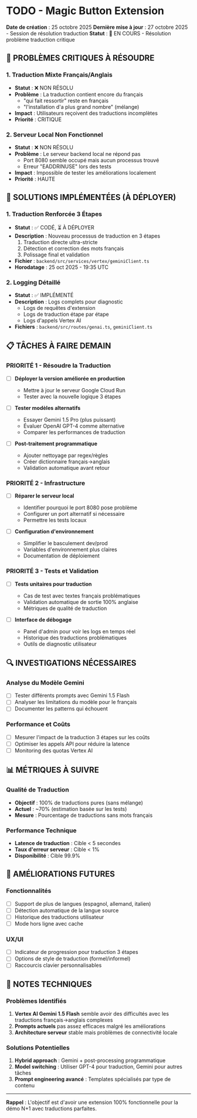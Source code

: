 # TODO - Magic Button Extension

**Date de création** : 25 octobre 2025
**Dernière mise à jour** : 27 octobre 2025 - Session de résolution traduction
**Statut** : 🔄 EN COURS - Résolution problème traduction critique

## 🚨 PROBLÈMES CRITIQUES À RÉSOUDRE

### 1. Traduction Mixte Français/Anglais
- **Statut** : ❌ NON RÉSOLU
- **Problème** : La traduction contient encore du français
  - "qui fait ressortir" reste en français
  - "l'installation d'a plus grand nombre" (mélange)
- **Impact** : Utilisateurs reçoivent des traductions incomplètes
- **Priorité** : CRITIQUE

### 2. Serveur Local Non Fonctionnel
- **Statut** : ❌ NON RÉSOLU
- **Problème** : Le serveur backend local ne répond pas
  - Port 8080 semble occupé mais aucun processus trouvé
  - Erreur "EADDRINUSE" lors des tests
- **Impact** : Impossible de tester les améliorations localement
- **Priorité** : HAUTE

## 🔧 SOLUTIONS IMPLÉMENTÉES (À DÉPLOYER)

### 1. Traduction Renforcée 3 Étapes
- **Statut** : ✅ CODÉ, ⏳ À DÉPLOYER
- **Description** : Nouveau processus de traduction en 3 étapes
  1. Traduction directe ultra-stricte
  2. Détection et correction des mots français
  3. Polissage final et validation
- **Fichier** : `backend/src/services/vertex/geminiClient.ts`
- **Horodatage** : 25 oct 2025 - 19:35 UTC

### 2. Logging Détaillé
- **Statut** : ✅ IMPLÉMENTÉ
- **Description** : Logs complets pour diagnostic
  - Logs de requêtes d'extension
  - Logs de traduction étape par étape
  - Logs d'appels Vertex AI
- **Fichiers** : `backend/src/routes/genai.ts`, `geminiClient.ts`

## 📋 TÂCHES À FAIRE DEMAIN

### PRIORITÉ 1 - Résoudre la Traduction
- [ ] **Déployer la version améliorée en production**
  - Mettre à jour le serveur Google Cloud Run
  - Tester avec la nouvelle logique 3 étapes
  
- [ ] **Tester modèles alternatifs**
  - Essayer Gemini 1.5 Pro (plus puissant)
  - Évaluer OpenAI GPT-4 comme alternative
  - Comparer les performances de traduction

- [ ] **Post-traitement programmatique**
  - Ajouter nettoyage par regex/règles
  - Créer dictionnaire français→anglais
  - Validation automatique avant retour

### PRIORITÉ 2 - Infrastructure
- [ ] **Réparer le serveur local**
  - Identifier pourquoi le port 8080 pose problème
  - Configurer un port alternatif si nécessaire
  - Permettre les tests locaux

- [ ] **Configuration d'environnement**
  - Simplifier le basculement dev/prod
  - Variables d'environnement plus claires
  - Documentation de déploiement

### PRIORITÉ 3 - Tests et Validation
- [ ] **Tests unitaires pour traduction**
  - Cas de test avec textes français problématiques
  - Validation automatique de sortie 100% anglaise
  - Métriques de qualité de traduction

- [ ] **Interface de débogage**
  - Panel d'admin pour voir les logs en temps réel
  - Historique des traductions problématiques
  - Outils de diagnostic utilisateur

## 🔍 INVESTIGATIONS NÉCESSAIRES

### Analyse du Modèle Gemini
- [ ] Tester différents prompts avec Gemini 1.5 Flash
- [ ] Analyser les limitations du modèle pour le français
- [ ] Documenter les patterns qui échouent

### Performance et Coûts
- [ ] Mesurer l'impact de la traduction 3 étapes sur les coûts
- [ ] Optimiser les appels API pour réduire la latence
- [ ] Monitoring des quotas Vertex AI

## 📊 MÉTRIQUES À SUIVRE

### Qualité de Traduction
- **Objectif** : 100% de traductions pures (sans mélange)
- **Actuel** : ~70% (estimation basée sur les tests)
- **Mesure** : Pourcentage de traductions sans mots français

### Performance Technique
- **Latence de traduction** : Cible < 5 secondes
- **Taux d'erreur serveur** : Cible < 1%
- **Disponibilité** : Cible 99.9%

## 🚀 AMÉLIORATIONS FUTURES

### Fonctionnalités
- [ ] Support de plus de langues (espagnol, allemand, italien)
- [ ] Détection automatique de la langue source
- [ ] Historique des traductions utilisateur
- [ ] Mode hors ligne avec cache

### UX/UI
- [ ] Indicateur de progression pour traduction 3 étapes
- [ ] Options de style de traduction (formel/informel)
- [ ] Raccourcis clavier personnalisables

## 📝 NOTES TECHNIQUES

### Problèmes Identifiés
1. **Vertex AI Gemini 1.5 Flash** semble avoir des difficultés avec les traductions français→anglais complexes
2. **Prompts actuels** pas assez efficaces malgré les améliorations
3. **Architecture serveur** stable mais problèmes de connectivité locale

### Solutions Potentielles
1. **Hybrid approach** : Gemini + post-processing programmatique
2. **Model switching** : Utiliser GPT-4 pour traduction, Gemini pour autres tâches
3. **Prompt engineering avancé** : Templates spécialisés par type de contenu

---

**Rappel** : L'objectif est d'avoir une extension 100% fonctionnelle pour la démo N+1 avec traductions parfaites.